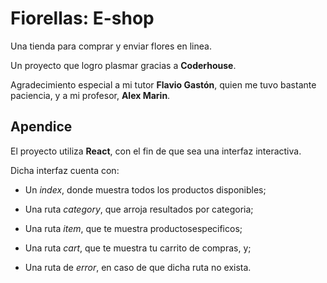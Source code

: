 
# Fiorellas: E-shop

Una tienda para comprar y enviar flores en linea.

Un proyecto que logro plasmar gracias a **Coderhouse**.

Agradecimiento especial a mi tutor **Flavio Gastón**, quien me tuvo bastante paciencia, y a mi profesor, **Alex Marin**.



## Apendice

El proyecto utiliza **React**, con el fin de que sea una interfaz interactiva.

Dicha interfaz cuenta con:

- Un *index*, donde muestra todos los productos disponibles;

- Una ruta *category*,  que arroja resultados por categoria;

- Una ruta *item*, que te muestra productosespecificos;

- Una ruta *cart*, que te muestra tu carrito de compras, y;

- Una ruta de *error*, en caso de que dicha ruta no exista.






